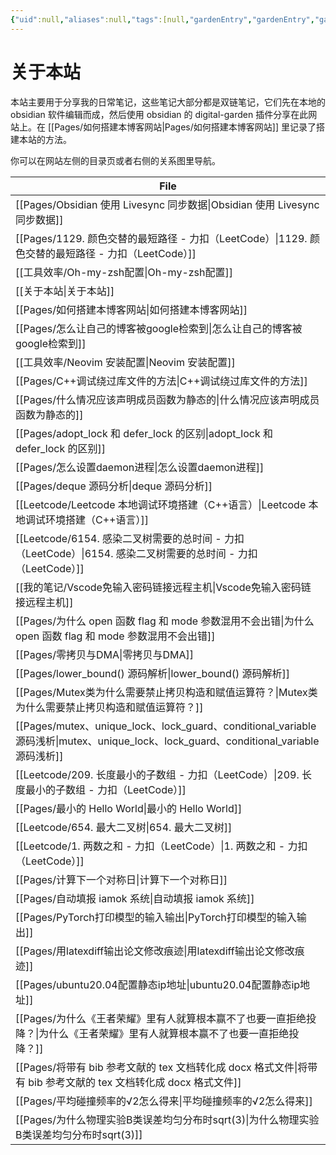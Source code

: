 ```yaml
---
{"uid":null,"aliases":null,"tags":[null,"gardenEntry","gardenEntry","gardenEntry","gardenEntry","gardenEntry","gardenEntry","gardenEntry","gardenEntry","gardenEntry","gardenEntry","gardenEntry","gardenEntry","gardenEntry","gardenEntry","gardenEntry","gardenEntry","gardenEntry","gardenEntry","gardenEntry","gardenEntry","gardenEntry","gardenEntry","gardenEntry","gardenEntry","gardenEntry","gardenEntry","gardenEntry","gardenEntry","gardenEntry","gardenEntry","gardenEntry","gardenEntry","gardenEntry","gardenEntry","gardenEntry","gardenEntry","gardenEntry"],"source":null,"created":"2023-01-14 18:31:30","updated":"2023-03-02 18:38:50","title":"关于本站","dg-publish":true,"dg-home":true,"permalink":"/关于本站/","dgPassFrontmatter":true,"noteIcon":""}
---
```



# 关于本站

本站主要用于分享我的日常笔记，这些笔记大部分都是双链笔记，它们先在本地的 obsidian 软件编辑而成，然后使用 obsidian 的 digital-garden 插件分享在此网站上。在 [[Pages/如何搭建本博客网站\|Pages/如何搭建本博客网站]] 里记录了搭建本站的方法。

你可以在网站左侧的目录页或者右侧的关系图里导航。

| File                                                                                                                        |
| --------------------------------------------------------------------------------------------------------------------------- |
| [[Pages/Obsidian 使用 Livesync 同步数据\|Obsidian 使用 Livesync 同步数据]]                                                           |
| [[Pages/1129. 颜色交替的最短路径 - 力扣（LeetCode）\|1129. 颜色交替的最短路径 - 力扣（LeetCode）]]                                                 |
| [[工具效率/Oh-my-zsh配置\|Oh-my-zsh配置]]                                                                                        |
| [[关于本站\|关于本站]]                                                                                                           |
| [[Pages/如何搭建本博客网站\|如何搭建本博客网站]]                                                                                           |
| [[Pages/怎么让自己的博客被google检索到\|怎么让自己的博客被google检索到]]                                                                         |
| [[工具效率/Neovim 安装配置\|Neovim 安装配置]]                                                                                        |
| [[Pages/C++调试绕过库文件的方法\|C++调试绕过库文件的方法]]                                                                                   |
| [[Pages/什么情况应该声明成员函数为静态的\|什么情况应该声明成员函数为静态的]]                                                                             |
| [[Pages/adopt_lock 和 defer_lock 的区别\|adopt_lock 和 defer_lock 的区别]]                                                       |
| [[Pages/怎么设置daemon进程\|怎么设置daemon进程]]                                                                                     |
| [[Pages/deque 源码分析\|deque 源码分析]]                                                                                         |
| [[Leetcode/Leetcode 本地调试环境搭建（C++语言）\|Leetcode 本地调试环境搭建（C++语言）]]                                                          |
| [[Leetcode/6154. 感染二叉树需要的总时间 - 力扣（LeetCode）\|6154. 感染二叉树需要的总时间 - 力扣（LeetCode）]]                                          |
| [[我的笔记/Vscode免输入密码链接远程主机\|Vscode免输入密码链接远程主机]]                                                                            |
| [[Pages/为什么 open 函数 flag 和 mode 参数混用不会出错\|为什么 open 函数 flag 和 mode 参数混用不会出错]]                                             |
| [[Pages/零拷贝与DMA\|零拷贝与DMA]]                                                                                               |
| [[Pages/lower_bound() 源码解析\|lower_bound() 源码解析]]                                                                         |
| [[Pages/Mutex类为什么需要禁止拷贝构造和赋值运算符？\|Mutex类为什么需要禁止拷贝构造和赋值运算符？]]                                                             |
| [[Pages/mutex、unique_lock、lock_guard、conditional_variable 源码浅析\|mutex、unique_lock、lock_guard、conditional_variable 源码浅析]] |
| [[Leetcode/209. 长度最小的子数组 - 力扣（LeetCode）\|209. 长度最小的子数组 - 力扣（LeetCode）]]                                                  |
| [[Pages/最小的 Hello World\|最小的 Hello World]]                                                                               |
| [[Leetcode/654. 最大二叉树\|654. 最大二叉树]]                                                                                      |
| [[Leetcode/1. 两数之和 - 力扣（LeetCode）\|1. 两数之和 - 力扣（LeetCode）]]                                                              |
| [[Pages/计算下一个对称日\|计算下一个对称日]]                                                                                             |
| [[Pages/自动填报 iamok 系统\|自动填报 iamok 系统]]                                                                                   |
| [[Pages/PyTorch打印模型的输入输出\|PyTorch打印模型的输入输出]]                                                                             |
| [[Pages/用latexdiff输出论文修改痕迹\|用latexdiff输出论文修改痕迹]]                                                                         |
| [[Pages/ubuntu20.04配置静态ip地址\|ubuntu20.04配置静态ip地址]]                                                                       |
| [[Pages/为什么《王者荣耀》里有人就算根本赢不了也要一直拒绝投降？\|为什么《王者荣耀》里有人就算根本赢不了也要一直拒绝投降？]]                                                     |
| [[Pages/将带有 bib 参考文献的 tex 文档转化成 docx 格式文件\|将带有 bib 参考文献的 tex 文档转化成 docx 格式文件]]                                           |
| [[Pages/平均碰撞频率的√2怎么得来\|平均碰撞频率的√2怎么得来]]                                                                                   |
| [[Pages/为什么物理实验B类误差均匀分布时sqrt(3)\|为什么物理实验B类误差均匀分布时sqrt(3)]]                                                               |

